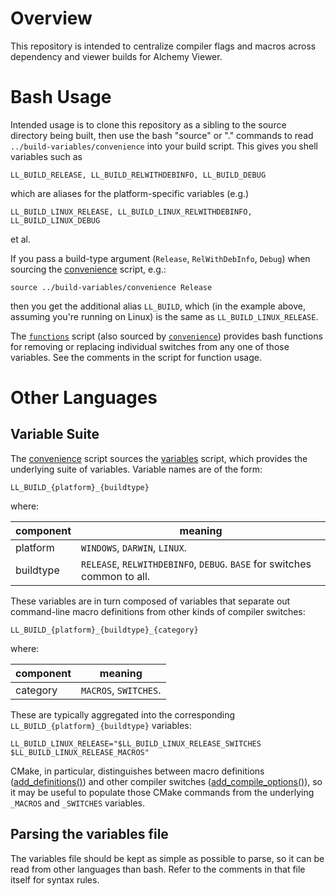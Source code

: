 # Overview
This repository is intended to centralize compiler flags and macros across
dependency and viewer builds for Alchemy Viewer.

# Bash Usage
Intended usage is to clone this repository as a sibling to the source
directory being built, then use the bash "source" or "." commands to read
`../build-variables/convenience` into your build script. This gives you
shell variables such as

    LL_BUILD_RELEASE, LL_BUILD_RELWITHDEBINFO, LL_BUILD_DEBUG

which are aliases for the platform-specific variables (e.g.)

    LL_BUILD_LINUX_RELEASE, LL_BUILD_LINUX_RELWITHDEBINFO, LL_BUILD_LINUX_DEBUG

et al.

If you pass a build-type argument (`Release`, `RelWithDebInfo`, `Debug`) when
sourcing the [convenience](convenience) script, e.g.:

    source ../build-variables/convenience Release

then you get the additional alias `LL_BUILD`, which (in the example above,
assuming you're running on Linux) is the same as `LL_BUILD_LINUX_RELEASE`.

The [`functions`](functions) script (also sourced by [`convenience`](convenience)) provides bash functions
for removing or replacing individual switches from any one of those variables.
See the comments in the script for function usage.

# Other Languages
## Variable Suite
The [convenience](convenience) script sources the [variables](variables) script, which provides the
underlying suite of variables. Variable names are of the form:

    LL_BUILD_{platform}_{buildtype}

where:

component | meaning
----------|--------
platform  | `WINDOWS`, `DARWIN`, `LINUX`.
buildtype | `RELEASE`, `RELWITHDEBINFO`, `DEBUG`. `BASE` for switches common to all.

These variables are in turn composed of variables that separate out
command-line macro definitions from other kinds of compiler switches:

    LL_BUILD_{platform}_{buildtype}_{category}

where:

component | meaning
----------|--------
category  | `MACROS`, `SWITCHES`.

These are typically aggregated into the corresponding
`LL_BUILD_{platform}_{buildtype}` variables:

    LL_BUILD_LINUX_RELEASE="$LL_BUILD_LINUX_RELEASE_SWITCHES $LL_BUILD_LINUX_RELEASE_MACROS"

CMake, in particular, distinguishes between macro definitions
([add_definitions()](https://cmake.org/cmake/help/v3.1/command/add_definitions.html))
and other compiler switches
([add_compile_options()](https://cmake.org/cmake/help/v3.1/command/add_compile_options.html)),
so it may be useful to populate those CMake commands from the underlying
`_MACROS` and `_SWITCHES` variables.

## Parsing the variables file
The variables file should be kept as simple as possible to parse, so it can be
read from other languages than bash. Refer to the comments in that file itself
for syntax rules.
